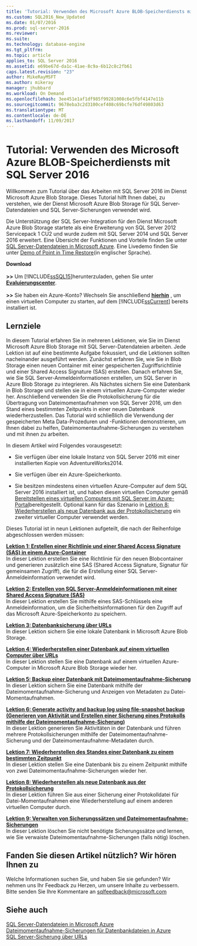 ```yaml
---
title: 'Tutorial: Verwenden des Microsoft Azure BLOB-Speicherdiensts mit SQL Server 2016 | Microsoft-Dokumentation'
ms.custom: SQL2016_New_Updated
ms.date: 01/07/2016
ms.prod: sql-server-2016
ms.reviewer: 
ms.suite: 
ms.technology: database-engine
ms.tgt_pltfrm: 
ms.topic: article
applies_to: SQL Server 2016
ms.assetid: e69be67d-da1c-41ae-8c9a-6b12c8c2fb61
caps.latest.revision: "23"
author: MikeRayMSFT
ms.author: mikeray
manager: jhubbard
ms.workload: On Demand
ms.openlocfilehash: 3ee451e1af1df985f99281008c6e5fbf4147e11b
ms.sourcegitcommit: 9678eba3c2d3100cef408c69bcfe76df49803d63
ms.translationtype: MT
ms.contentlocale: de-DE
ms.lasthandoff: 11/09/2017
---
```

# <a name="tutorial-use-azure-blob-storage-service-with-sql-server-2016"></a>Tutorial: Verwenden des Microsoft Azure BLOB-Speicherdiensts mit SQL Server 2016
Willkommen zum Tutorial über das Arbeiten mit SQL Server 2016 im Dienst Microsoft Azure Blob Storage. Dieses Tutorial hilft Ihnen dabei, zu verstehen, wie der Dienst Microsoft Azure Blob Storage für SQL Server-Datendateien und SQL Server-Sicherungen verwendet wird.  
  
Die Unterstützung der SQL Server-Integration für den Dienst Microsoft Azure Blob Storage startete als eine Erweiterung von SQL Server 2012 Servicepack 1 CU2 und wurde zudem mit SQL Server 2014 und SQL Server 2016 erweitert. Eine Übersicht der Funktionen und Vorteile finden Sie unter [SQL Server-Datendateien in Microsoft Azure](../relational-databases/databases/sql-server-data-files-in-microsoft-azure.md). Eine Livedemo finden Sie unter [Demo of Point in Time Restore](https://channel9.msdn.com/Blogs/Windows-Azure/File-Snapshot-Backups-Demo)(in englischer Sprache).  
  
  
**Download**<br /><br />**>>**  Um [!INCLUDE[ssSQL15](../includes/sssql15-md.md)]herunterzuladen, gehen Sie unter  **[Evaluierungscenter](https://www.microsoft.com/en-us/evalcenter/evaluate-sql-server-2016)**.<br /><br />**>>**  Sie haben ein Azure-Konto?  Wechseln Sie anschließend **[hierhin](https://azure.microsoft.com/en-us/services/virtual-machines/sql-server/)** , um einen virtuellen Computer zu starten, auf dem [!INCLUDE[ssCurrent](../includes/sscurrent-md.md)] bereits installiert ist.  
  
## <a name="what-you-will-learn"></a>Lernziele  
In diesem Tutorial erfahren Sie in mehreren Lektionen, wie Sie im Dienst Microsoft Azure Blob Storage mit SQL Server-Datendateien arbeiten. Jede Lektion ist auf eine bestimmte Aufgabe fokussiert, und die Lektionen sollten nacheinander ausgeführt werden. Zunächst erfahren Sie, wie Sie in Blob Storage einen neuen Container mit einer gespeicherten Zugriffsrichtlinie und einer Shared Access Signature (SAS) erstellen. Danach erfahren Sie, wie Sie SQL Server-Anmeldeinformationen erstellen, um SQL Server in Azure Blob Storage zu integrieren. Als Nächstes sichern Sie eine Datenbank in Blob Storage und stellen sie in einem virtuellen Azure-Computer wieder her. Anschließend verwenden Sie die Protokollsicherung für die Übertragung von Dateimomentaufnahmen von SQL Server 2016, um den Stand eines bestimmten Zeitpunkts in einer neuen Datenbank wiederherzustellen. Das Tutorial wird schließlich die Verwendung der gespeicherten Meta Data-Prozeduren und -Funktionen demonstrieren, um Ihnen dabei zu helfen, Dateimomentaufnahme-Sicherungen zu verstehen und mit ihnen zu arbeiten.  
  
In diesem Artikel wird Folgendes vorausgesetzt:  
  
-   Sie verfügen über eine lokale Instanz von SQL Server 2016 mit einer installierten Kopie von AdventureWorks2014.  
  
-   Sie verfügen über ein Azure-Speicherkonto.  
  
-   Sie besitzen mindestens einen virtuellen Azure-Computer auf dem SQL Server 2016 installiert ist, und haben diesen virtuellen Computer gemäß [Bereitstellen eines virtuellen Computers mit SQL Server im Azure-Portal](https://azure.microsoft.com/en-us/documentation/articles/virtual-machines-provision-sql-server/)bereitgestellt. Optional kann für das Szenario in [Lektion 8: Wiederherstellen als neue Datenbank aus der Protokollsicherung](../relational-databases/lesson-8-restore-as-new-database-from-log-backup.md) ein zweiter virtueller Computer verwendet werden.  
  
Dieses Tutorial ist in neun Lektionen aufgeteilt, die nach der Reihenfolge abgeschlossen werden müssen:  
  
**[Lektion 1: Erstellen einer Richtlinie und einer Shared Access Signature (SAS) in einem Azure-Container](../relational-databases/lesson-1-create-stored-access-policy-and-shared-access-signature.md)**  
In dieser Lektion erstellen Sie eine Richtlinie für den neuen Blobcontainer und generieren zusätzlich eine SAS (Shared Access Signature, Signatur für gemeinsamen Zugriff), die für die Erstellung einer SQL Server-Anmeldeinformation verwendet wird.  
  
**[Lektion 2: Erstellen von SQL Server-Anmeldeinformationen mit einer Shared Access Signature (SAS)](../relational-databases/lesson-2-create-a-sql-server-credential-using-a-shared-access-signature.md)**  
In dieser Lektion erstellen Sie mithilfe eines SAS-Schlüssels eine Anmeldeinformation, um die Sicherheitsinformationen für den Zugriff auf das Microsoft Azure-Speicherkonto zu speichern.  
  
**[Lektion 3: Datenbanksicherung über URLs](../relational-databases/lesson-3-database-backup-to-url.md)**  
In dieser Lektion sichern Sie eine lokale Datenbank in Microsoft Azure Blob Storage.  
  
**[Lektion 4: Wiederherstellen einer Datenbank auf einem virtuellen Computer über URLs](../relational-databases/lesson-4-restore-database-to-virtual-machine-from-url.md)**  
In dieser Lektion stellen Sie eine Datenbank auf einem virtuellen Azure-Computer in Microsoft Azure Blob Storage wieder her.  
  
**[Lektion 5: Backup einer Datenbank mit Dateimomentaufnahme-Sicherung](../relational-databases/lesson-5-backup-database-using-file-snapshot-backup.md)**  
In dieser Lektion sichern Sie eine Datenbank mithilfe der Dateimomentaufnahme-Sicherung und Anzeigen von Metadaten zu Datei-Momentaufnahmen.  
  
**[Lektion 6: Generate activity and backup log using file-snapshot backup (Generieren von Aktivität und Erstellen einer Sicherung eines Protokolls mithilfe der Dateimomentaufnahme-Sicherung)](../relational-databases/lesson-6-generate-activity-and-backup-log-using-file-snapshot-backup.md)**  
In dieser Lektion generieren Sie Aktivitäten in der Datenbank und führen mehrere Protokollsicherungen mithilfe der Dateimomentaufnahme-Sicherung und der Dateimomentaufnahme-Metadaten durch.  
  
**[Lektion 7: Wiederherstellen des Standes einer Datenbank zu einem bestimmten Zeitpunkt](../relational-databases/lesson-7-restore-a-database-to-a-point-in-time.md)**  
In dieser Lektion stellen Sie eine Datenbank bis zu einem Zeitpunkt mithilfe von zwei Dateimomentaufnahme-Sicherungen wieder her.  
  
**[Lektion 8: Wiederherstellen als neue Datenbank aus der Protokollsicherung](../relational-databases/lesson-8-restore-as-new-database-from-log-backup.md)**  
In dieser Lektion führen Sie aus einer Sicherung einer Protokolldatei für Datei-Momentaufnahmen eine Wiederherstellung auf einem anderen virtuellen Computer durch.  
  
**[Lektion 9: Verwalten von Sicherungssätzen und Dateimomentaufnahme-Sicherungen](../relational-databases/lesson-9-manage-backup-sets-and-file-snapshot-backups.md)**  
In dieser Lektion löschen Sie nicht benötigte Sicherungssätze und lernen, wie Sie verwaiste Dateimomentaufnahme-Sicherungen (falls nötig) löschen.  
  
## <a name="did-this-article-help-you-were-listening"></a>Fanden Sie diesen Artikel nützlich? Wir hören Ihnen zu  
Welche Informationen suchen Sie, und haben Sie sie gefunden? Wir nehmen uns Ihr Feedback zu Herzen, um unsere Inhalte zu verbessern. Bitte senden Sie Ihre Kommentare an [sqlfeedback@microsoft.com](mailto:sqlfeedback@microsoft.com?subject=Your%20feedback%20about%20the%20Tutorial:%20Using%20the%20Microsoft%20Azure%20Blob%20storage%20service%20with%20SQL%20Server%202016%20databases%20page)  
  
## <a name="see-also"></a>Siehe auch  
[SQL Server-Datendateien in Microsoft Azure](../relational-databases/databases/sql-server-data-files-in-microsoft-azure.md)  
[Dateimomentaufnahme-Sicherungen für Datenbankdateien in Azure](../relational-databases/backup-restore/file-snapshot-backups-for-database-files-in-azure.md)  
[SQL Server-Sicherung über URLs](../relational-databases/backup-restore/sql-server-backup-to-url.md)  
  
  
  

